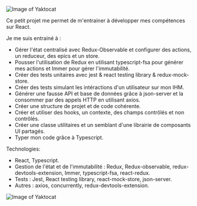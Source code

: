 ![Image of Yaktocat](https://imgur.com/TmR6VM6.png)

Ce petit projet me permet de m'entrainer à développer mes compétences sur React.

Je me suis entrainé à :
- Gérer l'état centralisé avec Redux-Observable et configurer des actions, un reduceur, des epics et un store.
- Pousser l'utilisation de Redux en utilisant typescript-fsa pour générer mes actions et Immer pour gérer l'immutabilité.
- Créer des tests unitaires avec jest & react testing library & redux-mock-store.
- Créer des tests simulant les intéractions d'un utilisateur sur mon IHM.
- Générer une fausse API et base de données grâce à json-server et la consommer par des appels HTTP en utilisant axios.
- Créer une structure de projet et de code cohérente.
- Créer et utiliser des hooks, un contexte, des champs contrôlés et non contrôlés.
- Créer une classe utilitaires et un semblant d'une librairie de composants UI partagés.
- Typer mon code grâce à Typescript.


Technologies:
- React, Typescript.
- Gestion de l'état et de l'immutabilité : Redux, Redux-observable, redux-devtools-extension, Immer, typescript-fsa, react-redux.
- Tests : Jest, React testing library, react-mock-store, json-server.
- Autres : axios, concurrently, redux-devtools-extension.


![Image of Yaktocat](https://imgur.com/DC65wj1.png)